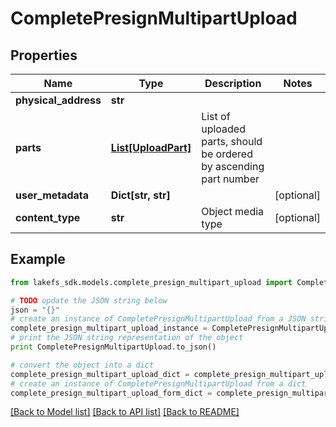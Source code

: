 # CompletePresignMultipartUpload


## Properties

Name | Type | Description | Notes
------------ | ------------- | ------------- | -------------
**physical_address** | **str** |  | 
**parts** | [**List[UploadPart]**](UploadPart.md) | List of uploaded parts, should be ordered by ascending part number | 
**user_metadata** | **Dict[str, str]** |  | [optional] 
**content_type** | **str** | Object media type | [optional] 

## Example

```python
from lakefs_sdk.models.complete_presign_multipart_upload import CompletePresignMultipartUpload

# TODO update the JSON string below
json = "{}"
# create an instance of CompletePresignMultipartUpload from a JSON string
complete_presign_multipart_upload_instance = CompletePresignMultipartUpload.from_json(json)
# print the JSON string representation of the object
print CompletePresignMultipartUpload.to_json()

# convert the object into a dict
complete_presign_multipart_upload_dict = complete_presign_multipart_upload_instance.to_dict()
# create an instance of CompletePresignMultipartUpload from a dict
complete_presign_multipart_upload_form_dict = complete_presign_multipart_upload.from_dict(complete_presign_multipart_upload_dict)
```
[[Back to Model list]](../README.md#documentation-for-models) [[Back to API list]](../README.md#documentation-for-api-endpoints) [[Back to README]](../README.md)


